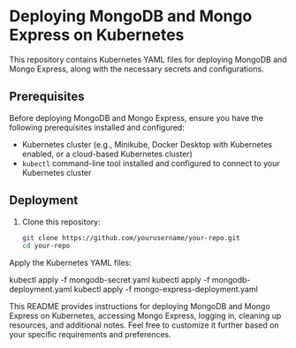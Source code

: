 # Deploying MongoDB and Mongo Express on Kubernetes

This repository contains Kubernetes YAML files for deploying MongoDB and Mongo Express, along with the necessary secrets and configurations.

## Prerequisites

Before deploying MongoDB and Mongo Express, ensure you have the following prerequisites installed and configured:

- Kubernetes cluster (e.g., Minikube, Docker Desktop with Kubernetes enabled, or a cloud-based Kubernetes cluster)
- `kubectl` command-line tool installed and configured to connect to your Kubernetes cluster

## Deployment

1. Clone this repository:

   ```bash
   git clone https://github.com/yourusername/your-repo.git
   cd your-repo
Apply the Kubernetes YAML files:

kubectl apply -f mongodb-secret.yaml
kubectl apply -f mongodb-deployment.yaml
kubectl apply -f mongo-express-deployment.yaml



This README provides instructions for deploying MongoDB and Mongo Express on Kubernetes, accessing Mongo Express, logging in, cleaning up resources, and additional notes. Feel free to customize it further based on your specific requirements and preferences.
